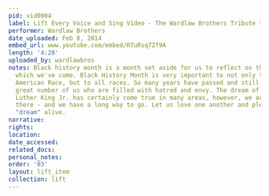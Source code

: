 ```yaml
---
pid: vid0004
label: Lift Every Voice and Sing Video - The Wardlaw Brothers Tribute to Black History
performer: Wardlaw Brothers
date_uploaded: Feb 8, 2014
embed_url: www.youtube.com/embed/RTuRsq7Zf9A
length: '4:28'
uploaded_by: wardlawbros
notes: Black history month is a month set aside for us to reflect on the past from
  which we've come. Black History Month is very important to not only the African
  American Race, but to all races. So many years have passed and still there are a
  great number of us who are filled with hatred and envy. The dream of Dr. Martin
  Luther King Jr. has certainly come true in many areas, however, we are still not
  there - and we have a long way to go. Let us love one another and please keep the
  "dream" alive.
narrative: 
rights: 
location: 
date_accessed: 
related_docs: 
personal_notes: 
order: '03'
layout: lift_item
collection: lift
---
```

